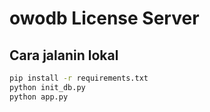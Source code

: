 # owodb License Server

## Cara jalanin lokal
```bash
pip install -r requirements.txt
python init_db.py
python app.py
